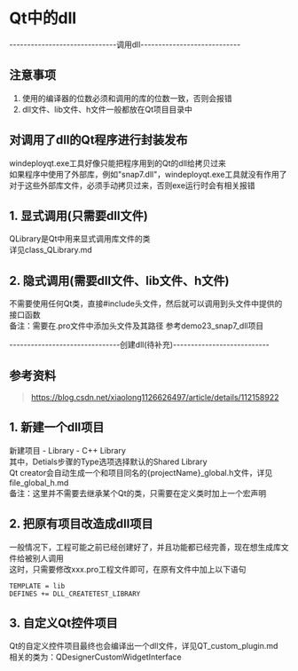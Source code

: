 # Qt中的dll


------------------------------调用dll----------------------------

## 注意事项
1. 使用的编译器的位数必须和调用的库的位数一致，否则会报错  
2. dll文件、lib文件、h文件一般都放在Qt项目目录中


## 对调用了dll的Qt程序进行封装发布
windeployqt.exe工具好像只能把程序用到的Qt的dll给拷贝过来  
如果程序中使用了外部库，例如"snap7.dll"，windeployqt.exe工具就没有作用了  
对于这些外部库文件，必须手动拷贝过来，否则exe运行时会有相关报错  


## 1. 显式调用(只需要dll文件)
QLibrary是Qt中用来显式调用库文件的类  
详见class_QLibrary.md  


## 2. 隐式调用(需要dll文件、lib文件、h文件)
不需要使用任何Qt类，直接#include头文件，然后就可以调用到头文件中提供的接口函数  
备注：需要在.pro文件中添加头文件及其路径
参考demo23_snap7_dll项目


-------------------------------创建dll(待补充)---------------------------

## 参考资料
> https://blog.csdn.net/xiaolong1126626497/article/details/112158922


## 1. 新建一个dll项目
新建项目 - Library - C++ Library  
其中，Detials步骤的Type选项选择默认的Shared Library  
Qt creator会自动生成一个和项目同名的{projectName}\_global.h文件，详见file_global_h.md  
备注：这里并不需要去继承某个Qt的类，只需要在定义类时加上一个宏声明  


## 2. 把原有项目改造成dll项目
一般情况下，工程可能之前已经创建好了，并且功能都已经完善，现在想生成库文件给被别人调用  
这时，只需要修改xxx.pro工程文件即可，在原有文件中加上以下语句  
```
TEMPLATE = lib
DEFINES += DLL_CREATETEST_LIBRARY
```


## 3. 自定义Qt控件项目
Qt的自定义控件项目最终也会编译出一个dll文件，详见QT_custom_plugin.md  
相关的类为：QDesignerCustomWidgetInterface  
